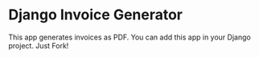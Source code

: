 # Django Invoice Generator
This app generates invoices as PDF. You can add this app in your Django project. Just Fork!


